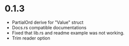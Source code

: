 # 0.1.3

- PartialOrd derive for "Value" struct
- Docs.rs compatible documentations
- Fixed that lib.rs and readme example was not working.
- Trim reader option
